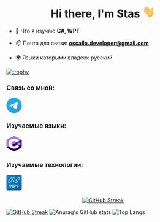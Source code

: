 <h1 align="center">Hi there, I'm Stas
<img src="https://github.com/Oscallo/Oscallo/blob/main/images/Hi.gif" height="32"/></h1>

- 🌱 Что я изучаю **C#, WPF**

- 📫 Почта для связи: **oscallo.developer@gmail.com**

- 🌍 Языки которыми владею: русский

[![trophy](https://github-profile-trophy.vercel.app/?username=oscallo&theme=onedark)](https://github.com/ryo-ma/github-profile-trophy)

### Связь со мной:
<p align="left">
<a href="https://t.me/zero_indefined" target="blank"><img align="center" src="https://github.com/Oscallo/Oscallo/blob/main/images/Telegram_2019_Logo.svg" alt="zero_indefined" height="40" width="40" /></a>
</p>

### Изучаемые языки:
<p align="left"> 
<a href="https://learn.microsoft.com/ru-ru/dotnet/csharp/" target="_blank" rel="noreferrer"> <img src="https://github.com/Oscallo/Oscallo/blob/main/images/Logo_C_sharp.svg" alt="c-sharp" width="40" height="40"/> </a> 
</p>

### Изучаемые технологии:
<p align="left"> 
<a href="https://learn.microsoft.com/ru-ru/dotnet/desktop/wpf/overview/?view=netdesktop-8.0" target="_blank" rel="noreferrer"> <img src="https://github.com/Oscallo/Oscallo/blob/main/images/Logo_WPF.svg" alt="wpf" width="40" height="40"/> </a> 
</p>

<div align="center">
<a href="https://git.io/streak-stats"><img src="https://streak-stats.demolab.com?user=Oscallo&theme=tokyonight&hide_border=true&locale=ru&card_width=600&card_height=200" alt="GitHub Streak" /></a>
</div>

[![GitHub Streak](https://streak-stats.demolab.com?user=Oscallo&theme=tokyonight&hide_border=true&locale=ru&card_width=846&card_height=200)](https://git.io/streak-stats)
![Anurag's GitHub stats](https://github-readme-stats.vercel.app/api?username=oscallo&show_icons=true&theme=tokyonight)
![Top Langs](https://github-readme-stats.vercel.app/api/top-langs/?username=oscallo&layout=compact&theme=tokyonight)
